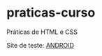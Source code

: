 # praticas-curso
 Práticas de HTML e CSS

 Site de teste: <a href="https://github.com/victoralvesmoura/praticas-curso/desafio/index.html" target="_blank">ANDROID</a>
